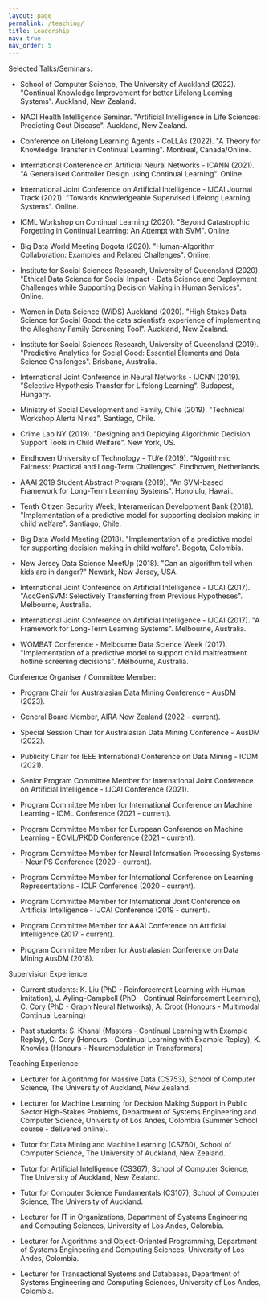 ```yaml
---
layout: page
permalink: /teaching/
title: Leadership
nav: true
nav_order: 5
---
```


Selected Talks/Seminars:

- School of Computer Science, The University of Auckland (2022). "Continual Knowledge Improvement for better Lifelong Learning Systems". Auckland, New Zealand.

- NAOI Health Intelligence Seminar. "Artificial Intelligence in Life Sciences: Predicting Gout Disease". Auckland, New Zealand.

- Conference on Lifelong Learning Agents - CoLLAs (2022). "A Theory for Knowledge Transfer in Continual Learning". Montreal, Canada/Online.

- International Conference on Artificial Neural Networks - ICANN (2021). "A Generalised Controller Design using Continual Learning". Online.

- International Joint Conference on Artificial Intelligence - IJCAI Journal Track (2021). "Towards Knowledgeable Supervised Lifelong Learning Systems". Online.

- ICML Workshop on Continual Learning (2020). "Beyond Catastrophic Forgetting in Continual Learning: An Attempt with SVM". Online.

- Big Data World Meeting Bogota (2020). "Human-Algorithm Collaboration: Examples and Related Challenges". Online.

- Institute for Social Sciences Research, University of Queensland (2020). "Ethical Data Science for Social Impact - Data Science and Deployment Challenges while Supporting Decision Making in Human Services". Online.

- Women in Data Science (WiDS) Auckland (2020). "High Stakes Data Science for Social Good: the data scientist’s experience of implementing the Allegheny Family Screening Tool". Auckland, New Zealand.

- Institute for Social Sciences Research, University of Queensland (2019). "Predictive Analytics for Social Good: Essential Elements and Data Science Challenges". Brisbane, Australia.

- International Joint Conference in Neural Networks - IJCNN (2019). "Selective Hypothesis Transfer for Lifelong Learning". Budapest, Hungary.

- Ministry of Social Development and Family, Chile (2019). "Technical Workshop Alerta Ninez". Santiago, Chile.

- Crime Lab NY (2019). "Designing and Deploying Algorithmic Decision Support Tools in Child Welfare". New York, US.

- Eindhoven University of Technology - TU/e (2019). "Algorithmic Fairness: Practical and Long-Term Challenges". Eindhoven, Netherlands.

- AAAI 2019 Student Abstract Program (2019). "An SVM-based Framework for Long-Term Learning Systems". Honolulu, Hawaii.

- Tenth Citizen Security Week, Interamerican Development Bank (2018). "Implementation of a predictive model for supporting decision making in child welfare". Santiago, Chile.

- Big Data World Meeting (2018). "Implementation of a predictive model for supporting decision making in child welfare". Bogota, Colombia.

- New Jersey Data Science MeetUp (2018). "Can an algorithm tell when kids are in danger?" Newark, New Jersey, USA.

- International Joint Conference on Artificial Intelligence - IJCAI (2017). "AccGenSVM: Selectively Transferring from Previous Hypotheses". Melbourne, Australia.

- International Joint Conference on Artificial Intelligence - IJCAI (2017). "A Framework for Long-Term Learning Systems". Melbourne, Australia.

- WOMBAT Conference - Melbourne Data Science Week (2017). "Implementation of a predictive model to support child maltreatment hotline screening decisions". Melbourne, Australia.


Conference Organiser / Committee Member:

- Program Chair for Australasian Data Mining Conference - AusDM (2023).

- General Board Member, AIRA New Zealand (2022 - current).
 
- Special Session Chair for Australasian Data Mining Conference - AusDM (2022).

- Publicity Chair for IEEE International Conference on Data Mining - ICDM (2021).

- Senior Program Committee Member for International Joint Conference on Artificial Intelligence - IJCAI Conference (2021).

- Program Committee Member for International Conference on Machine Learning - ICML Conference (2021 - current).

- Program Committee Member for European Conference on Machine Learning - ECML/PKDD Conference (2021 - current).

- Program Committee Member for Neural Information Processing Systems - NeurIPS Conference (2020 - current).

- Program Committee Member for International Conference on Learning Representations - ICLR Conference (2020 - current).

- Program Committee Member for International Joint Conference on Artificial Intelligence - IJCAI Conference (2019 - current).

- Program Committee Member for AAAI Conference on Artificial Intelligence (2017 - current).

- Program Committee Member for Australasian Conference on Data Mining AusDM (2018).


Supervision Experience: 

- Current students: K. Liu (PhD - Reinforcement Learning with Human Imitation), J. Ayling-Campbell (PhD - Continual Reinforcement Learning), C. Cory (PhD - Graph Neural Networks), A. Croot (Honours - Multimodal Continual Learning)

- Past students: S. Khanal (Masters - Continual Learning with Example Replay), C. Cory (Honours - Continual Learning with Example Replay), K. Knowles (Honours - Neuromodulation in Transformers)


Teaching Experience:

- Lecturer for Algorithmg for Massive Data (CS753), School of Computer Science, The University of Auckland, New Zealand.

- Lecturer for Machine Learning for Decision Making Support in Public Sector High-Stakes Problems, Department of Systems Engineering and Computer Science, University of Los Andes, Colombia (Summer School course - delivered online).

- Tutor for Data Mining and Machine Learning (CS760), School of Computer Science, The University of Auckland, New Zealand.

- Tutor for Artificial Intelligence (CS367), School of Computer Science, The University of Auckland, New Zealand.

- Tutor for Computer Science Fundamentals (CS107), School of Computer Science, The University of Auckland.

- Lecturer for IT in Organizations, Department of Systems Engineering and Computing Sciences, University of Los Andes, Colombia. 

- Lecturer for Algorithms and Object-Oriented Programming, Department of Systems Engineering and Computing Sciences, University of Los Andes, Colombia.

- Lecturer for Transactional Systems and Databases, Department of Systems Engineering and Computing Sciences, University of Los Andes, Colombia.
